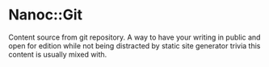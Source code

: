 # Nanoc::Git

Content source from git repository. A way to have your writing in public and open for edition while not being distracted 
by static site generator trivia this content is usually mixed with.

